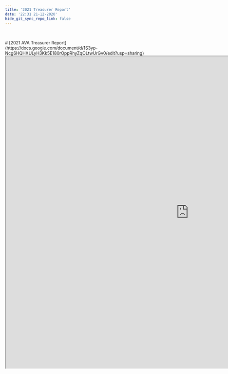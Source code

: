 ```yaml
---
title: '2021 Treasurer Report'
date: '22:31 21-12-2020'
hide_git_sync_repo_link: false
---
```


<link id="linkstyle" rel='stylesheet' href='/css/ava.css'/>
<br>
<br>
# [2021 AVA Treasurer Report](https://docs.google.com/document/d/1S3yp-Ncg6HQHXULyH3Kk5E180rOppRhyZqOLtwUrGv0/edit?usp=sharing)

<iframe  width="1200" height="1024" src="https://docs.google.com/document/d/e/2PACX-1vQCx5WPrDRdoNQF4rRU44DniD8WENGHF2fSP5caYONgGq4ubKg-yKyFjK2GAXOlbeMSqzda3Lup4r9j/pub?embedded=true"></iframe>
